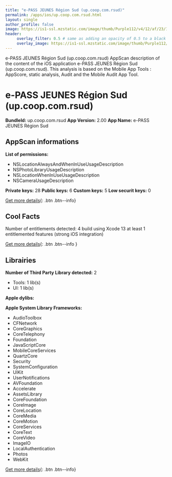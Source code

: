 ```yaml
---
title: "e-PASS JEUNES Région Sud (up.coop.com.rsud)"
permalink: /apps/ios/up.coop.com.rsud.html
layout: single
author_profile: false
image: https://is1-ssl.mzstatic.com/image/thumb/Purple112/v4/12/af/23/12af230a-d1f7-c760-c20b-5cc5bb9e2726/AppIconRSud-0-0-1x_U007emarketing-0-0-0-10-0-0-sRGB-0-0-0-GLES2_U002c0-512MB-85-220-0-0.png/512x512bb.jpg
header: 
     overlay_filter: 0.5 # same as adding an opacity of 0.5 to a black background
     overlay_image: https://is1-ssl.mzstatic.com/image/thumb/Purple112/v4/12/af/23/12af230a-d1f7-c760-c20b-5cc5bb9e2726/AppIconRSud-0-0-1x_U007emarketing-0-0-0-10-0-0-sRGB-0-0-0-GLES2_U002c0-512MB-85-220-0-0.png/512x512bb.jpg
---
```

e-PASS JEUNES Région Sud (up.coop.com.rsud) AppScan description of the content of the iOS application e-PASS JEUNES Région Sud (up.coop.com.rsud). This analysis is based on the Mobile App Tools : AppScore, static analysis, Audit and the Mobile Audit App Tool.

# e-PASS JEUNES Région Sud (up.coop.com.rsud)

**BundleId:** up.coop.com.rsud
**App Version:** 2.00
**App Name:** e-PASS JEUNES Région Sud


## AppScan informations 

**List of permissions:** 
- NSLocationAlwaysAndWhenInUseUsageDescription
- NSPhotoLibraryUsageDescription
- NSLocationWhenInUseUsageDescription
- NSCameraUsageDescription
  
  
**Private keys:** 28
**Public keys:** 6
**Custom keys:** 5
**Low securit keys:** 0
  
[Get more details](/pricing.html){: .btn .btn--info}

## Cool Facts

Number of entitlements detected: 4
build using Xcode 13
at least 1 entitlemented features (strong iOS integration)
  
[Get more details](/pricing.html){: .btn .btn--info }

## Librairies 
**Number of Third Party Library detected:** 2
- Tools: 1 lib(s)
- UI: 1 lib(s)


**Apple dylibs:**


**Apple System Library Frameworks:**
- AudioToolbox
- CFNetwork
- CoreGraphics
- CoreTelephony
- Foundation
- JavaScriptCore
- MobileCoreServices
- QuartzCore
- Security
- SystemConfiguration
- UIKit
- UserNotifications
- AVFoundation
- Accelerate
- AssetsLibrary
- CoreFoundation
- CoreImage
- CoreLocation
- CoreMedia
- CoreMotion
- CoreServices
- CoreText
- CoreVideo
- ImageIO
- LocalAuthentication
- Photos
- WebKit


  
[Get more details](/pricing.html){: .btn .btn--info}

